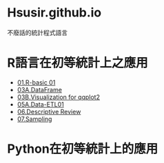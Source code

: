 # Hsusir.github.io
不廢話的統計程式語言

# R語言在初等統計上之應用
- [01.R-basic 01](https://hsusir.github.io/stats-in-R/01.R-basic%2001/R-Basic01.html)
- [03A.DataFrame](https://hsusir.github.io/stats-in-R/03A.DataFrame/Dataframe.html)
- [03B.Visualization for qqplot2](https://hsusir.github.io/stats-in-R/03B.Visualization%20for%20qqplot2/Data-Visualization.html)
- [05A.Data-ETL01](https://Hsusir.github.io/stats-in-R/05A.Data-ETL01/iris-ETL.html)
- [06.Descriptive Review](https://hsusir.github.io/stats-in-R/06.Descriptive%20Review/R-Descriptive-Stats(jupyter).html)
- [07.Sampling](https://hsusir.github.io/stats-in-R/07.Sampling/Sampling.html)



# Python在初等統計上的應用
